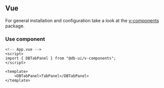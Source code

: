 ## Vue

For general installation and configuration take a look at the [v-components](https://www.npmjs.com/package/@db-ui/v-components) package.

### Use component

```vue App.vue
<!-- App.vue -->
<script>
import { DBTabPanel } from "@db-ui/v-components";
</script>

<template>
	<DBTabPanel>TabPanel</DBTabPanel>
</template>
```


